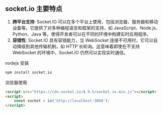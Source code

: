 ## socket.io 主要特点

1. **跨平台支持**: Socket.IO 可以在多个平台上使用，包括浏览器、服务器和移动设备等。它提供了对多种编程语言和框架的支持，如 JavaScript、Node.js、Python、Java 等，使得开发者可以在不同的环境中构建实时应用程序。
2. **容错性**: Socket.IO 具有容错能力，当 WebSocket 连接不可用时，它可以自动降级到其他传输机制，如 HTTP 长轮询。这意味着即使在不支持 WebSocket 的环境中，Socket.IO 仍然可以实现实时通信。

nodejs 安装

```bash
npm install socket.io
```

浏览器使用

```html
<script src="https://cdn.socket.io/4.9.5/socket.io.min.js"></script>
<script>
    const socket = io('http://localhost:3000');
</script>
```





